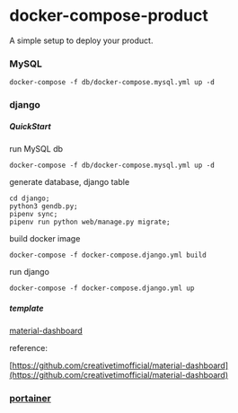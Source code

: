 # docker-compose-product

A simple setup to deploy your product.

### MySQL

	docker-compose -f db/docker-compose.mysql.yml up -d

### django


##### QuickStart

run MySQL db
	
    docker-compose -f db/docker-compose.mysql.yml up -d

generate database, django table

    cd django;
    python3 gendb.py;
    pipenv sync;
    pipenv run python web/manage.py migrate;

build docker image
	
    docker-compose -f docker-compose.django.yml build
    
run django

    docker-compose -f docker-compose.django.yml up

##### template

[material-dashboard](https://www.creative-tim.com/product/material-dashboard)

reference: 

[https://github.com/creativetimofficial/material-dashboard](https://github.com/creativetimofficial/material-dashboard)


### [portainer](https://github.com/portainer/portainer-compose)
